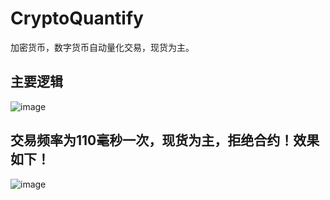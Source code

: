 # CryptoQuantify
加密货币，数字货币自动量化交易，现货为主。

## 主要逻辑

![image](https://img2022.cnblogs.com/blog/723924/202207/723924-20220725150153704-1671426679.png)

## 交易频率为110毫秒一次，现货为主，拒绝合约！效果如下！

![image]([https://raw.githubusercontent.com/hoge-jafer/CryptoQuantify/master/20220725.gif](https://img2022.cnblogs.com/blog/723924/202207/723924-20220725150016072-1744440936.gif))
